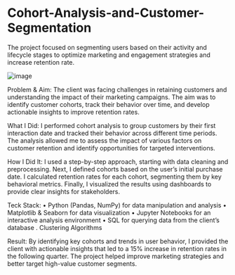 # Cohort-Analysis-and-Customer-Segmentation
The project focused on segmenting users based on their activity and lifecycle stages to optimize marketing and engagement strategies and increase retention rate.

![image](https://cdn-www.dataroid.com/wp-content/uploads/2022/07/2.png)

Problem & Aim:
The client was facing challenges in retaining customers and understanding the impact of their marketing campaigns. The aim was to identify customer cohorts, track their behavior over time, and develop actionable insights to improve retention rates.

What I Did:
I performed cohort analysis to group customers by their first interaction date and tracked their behavior across different time periods. The analysis allowed me to assess the impact of various factors on customer retention and identify opportunities for targeted interventions.

How I Did It:
I used a step-by-step approach, starting with data cleaning and preprocessing. Next, I defined cohorts based on the user’s initial purchase date. I calculated retention rates for each cohort, segmenting them by key behavioral metrics. Finally, I visualized the results using dashboards to provide clear insights for stakeholders.

Teck Stack:
	•	Python (Pandas, NumPy) for data manipulation and analysis
	•	Matplotlib & Seaborn for data visualization
	•	Jupyter Notebooks for an interactive analysis environment
	•	SQL for querying data from the client’s database
  . Clustering Algorithms

Result:
By identifying key cohorts and trends in user behavior, I provided the client with actionable insights that led to a 15% increase in retention rates in the following quarter. The project helped improve marketing strategies and better target high-value customer segments.
